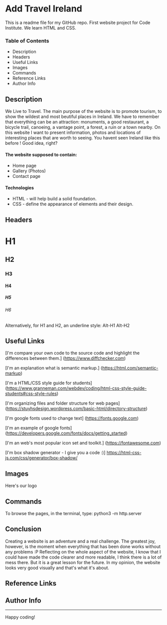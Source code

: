 # Add Travel Ireland

This is a readme file for my GitHub repo. First website project for Code Institute.
We learn HTML and CSS.

### Table of Contents
* Description
* Headers
* Useful Links
* Images
* Commands 
* Reference Links
* Author Info

## Description 
We Live to Travel.
The main purpose of the website is to promote tourism, to show the wildest and most beutiful places in Ireland.
We have to remember that everything can be an attraction: monuments, a good restaurant, a bicycle trail, canoeing, a vantage point, a forest, a ruin or a town nearby.
On this website I want to present information, photos and locations of interesting places that are worth to seeing.
You havent seen Ireland like this before !
Good idea, right?

#### The website supposed to contain:
* Home page
* Gallery (Photos)
* Contact page

#### Technologies
* HTML - will help build a solid foundation.
* CSS - define the appearance of elements and their design.

## Headers
# H1
## H2
### H3
#### H4
##### H5
###### H6


Alternatively, for H1 and H2, an underline style:
Alt-H1
Alt-H2

## Useful Links
[I'm compare your own code to the source code and highlight the differences between them.]
(https://www.diffchecker.com)

[I'm an explanation what is semantic markup.]
(https://html.com/semantic-markup)

[I'm a HTML/CSS style guide for students]
(https://www.granneman.com/webdev/coding/html-css-style-guide-students#css-style-rules)

[I'm organizing files and folder structure for web pages]
(https://stuyhsdesign.wordpress.com/basic-html/directory-structure)

[I'm google fonts used to change text]
(https://fonts.google.com)

[I'm an example of google fonts] 
(https://developers.google.com/fonts/docs/getting_started)

[I'm an web's most popular icon set and toolkit.]
(https://fontawesome.com)

[I'm box shadow generator - I give you a code :)]
https://html-css-js.com/css/generator/box-shadow/

## Images
Here's our logo 

## Commands
To browse the pages, in the terminal, type: python3 -m http.server

## Conclusion
Creating a website is an adventure and a real challenge. The greatest joy, however, is the moment when everything that has been done works without any problems :P Reflecting on the whole aspect of the website, I know that I could have made the code clearer and more readable, I think there is a lot of mess there. But it is a great lesson for the future. In my opinion, the website looks very good visually and that's what it's about.

## Reference Links

## Author Info

---
Happy coding!
